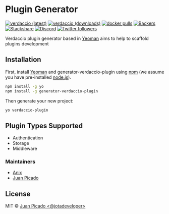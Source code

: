 # Plugin Generator

[![verdaccio (latest)](https://img.shields.io/npm/v/generator-verdaccio-plugin/latest.svg)](https://www.npmjs.com/package/verdaccio)
[![verdaccio (downloads)](https://img.shields.io/npm/dy/generator-verdaccio-plugin.svg)](https://www.npmjs.com/package/verdaccio)
[![docker pulls](https://img.shields.io/docker/pulls/verdaccio/verdaccio.svg?maxAge=43200)](https://verdaccio.org/docs/en/docker.html)
[![Backers](https://opencollective.com/verdaccio/tiers/backer/badge.svg?label=Backer&color=brightgreen)](https://opencollective.com/verdaccio)
[![Stackshare](https://img.shields.io/badge/Follow%20on-StackShare-blue.svg?logo=stackshare&style=flat)](https://stackshare.io/verdaccio)
[![Discord](https://img.shields.io/discord/388674437219745793?logo=discord)](http://chat.verdaccio.org/)
[![Twitter followers](https://img.shields.io/twitter/follow/verdaccio_npm.svg?style=social&label=Follow)](https://twitter.com/verdaccio_npm)

Verdaccio plugin generator based in [Yeoman](http://yeoman.io) aims to help to scaffold plugins development

## Installation

First, install [Yeoman](http://yeoman.io) and generator-verdaccio-plugin using [npm](https://www.npmjs.com/) (we assume you have pre-installed [node.js](https://nodejs.org/)).

```bash
npm install -g yo
npm install -g generator-verdaccio-plugin
```

Then generate your new project:

```bash
yo verdaccio-plugin
```

## Plugin Types Supported

* Authentication
* Storage
* Middleware

### Maintainers

* [Anix](https://github.com/anikethsaha)
* [Juan Picado](https://github.com/juanpicado)

## License

MIT © [Juan Picado &lt;@jotadeveloper&gt;]()
